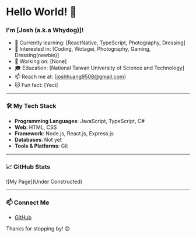 # Hello World! 👋

### I'm [Josh (a.k.a Whydog)]!

- 🌱 Currently learning: [ReactNative, TypeScript, Photography, Dressing]
- 🌟 Interested in: [Coding, Wotagei, Photography, Gaming, Dressing(newbie)]
- 💼 Working on: [None]
- 🎓 Education: [National Taiwan University of Science and Technology]
- 📫 Reach me at: [joshhuang9508@gmail.com]
- 🐱 Fun fact: [Yeci]

---

### 🛠️ My Tech Stack

- **Programming Languages**: JavaScript, TypeScript, C#
- **Web**: HTML, CSS
- **Framework**: Node.js, React.js, Express.js
- **Databases**: Not yet
- **Tools & Platforms**: Git

---

### 📈 GitHub Stats

![My Page](Under Constructed)

---

### 📫 Connect Me

- [GitHub](https://github.com/JoshHuang9508)

Thanks for stopping by! 😊
